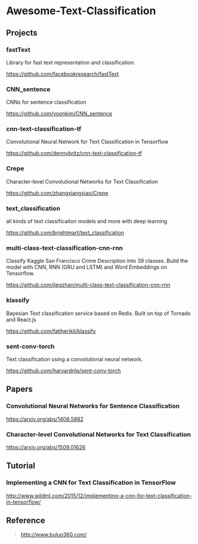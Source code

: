 # Awesome-Text-Classification

## Projects

### fastText

Library for fast text representation and classification.

https://github.com/facebookresearch/fastText

### CNN_sentence

CNNs for sentence classification

https://github.com/yoonkim/CNN_sentence

### cnn-text-classification-tf

Convolutional Neural Network for Text Classification in Tensorflow

https://github.com/dennybritz/cnn-text-classification-tf

### Crepe

Character-level Convolutional Networks for Text Classification

https://github.com/zhangxiangxiao/Crepe

### text_classification

all kinds of text classificaiton models and more with deep learning

https://github.com/brightmart/text_classification

### multi-class-text-classification-cnn-rnn

Classify Kaggle San Francisco Crime Description into 39 classes. Build the model with CNN, RNN (GRU and LSTM) and Word Embeddings on Tensorflow. 

https://github.com/jiegzhan/multi-class-text-classification-cnn-rnn

### klassify

Bayesian Text classification service based on Redis. Built on top of Tornado and React.js

https://github.com/fatiherikli/klassify

### sent-conv-torch

Text classification using a convolutional neural network.

https://github.com/harvardnlp/sent-conv-torch

## Papers

### Convolutional Neural Networks for Sentence Classification

https://arxiv.org/abs/1408.5882

### Character-level Convolutional Networks for Text Classification

https://arxiv.org/abs/1509.01626

## Tutorial

### Implementing a CNN for Text Classification in TensorFlow

http://www.wildml.com/2015/12/implementing-a-cnn-for-text-classification-in-tensorflow/

## Reference

>  http://www.buluo360.com/
